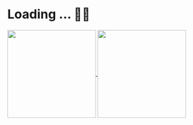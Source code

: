 # Loading ...  👋🏻

<a href="https://github.com/satilpereira/github-readme-stats">
  <img height=200 align="center" src="https://github-readme-status-olive.vercel.app/api?username=satilpereira&number_format=long&rank_icon=github&include_all_commits=true&show_icons=true&theme=radical#gh-dark-mode-only" />
</a>
<a href="https://github.com/anuraghazra/convoychat">
  <img height=200 align="center" src="https://github-readme-status-olive.vercel.app/api/top-langs/?username=satilpereira&size_weight=0.5&count_weight=0.5&show_icons=true&layout=compact&langs_count=8&theme=radical#gh-dark-mode-only" />
</a>
